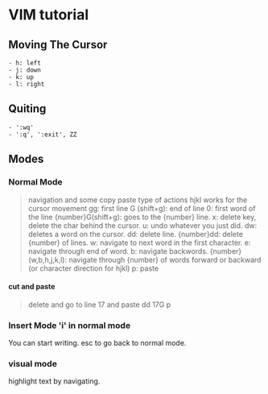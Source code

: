 # VIM tutorial
## Moving The Cursor
```
- h: left
- j: down
- k: up
- l: right
```

## Quiting
```
- ':wq'
- ':q', ':exit', ZZ
```

## Modes
### Normal Mode
> navigation and some copy paste type of actions
> hjkl works for the cursor movement
gg: first line
G (shift+g): end of line
0: first word of the line
{number}G(shift+g): goes to the {number} line.
x: delete key, delete the char behind the cursor.
u: undo whatever you just did.
dw: deletes a word on the cursor.
dd: delete line.
{number}dd: delete {number} of lines.
w: navigate to next word in the first character.
e: navigate through end of word.
b: navigate backwords.
{number}(w,b,h,j,k,l): navigate through {number} of words forward or backward (or character direction for hjkl)
p: paste

#### cut and paste
> delete and go to line 17 and paste
dd 17G p

### Insert Mode 'i' in normal mode
You can start writing.
esc to go back to normal mode.
 
### visual mode
highlight text by navigating.


